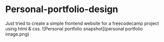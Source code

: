 # Personal-portfolio-design
Just tried to create a simple frontend website for a freecodecamp project using html &amp; css.
![Personal portfolio snapshot](personal portfolio image.png)
